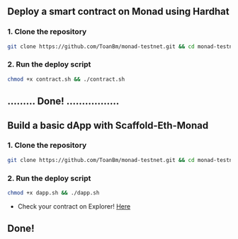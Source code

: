 ## Deploy a smart contract on Monad using Hardhat
### 1. Clone the repository
```Bash
git clone https://github.com/ToanBm/monad-testnet.git && cd monad-testnet
```
### 2. Run the deploy script
```bash
chmod +x contract.sh && ./contract.sh
```
## ......... Done! .................

## Build a basic dApp with Scaffold-Eth-Monad
### 1. Clone the repository
```Bash
git clone https://github.com/ToanBm/monad-testnet.git && cd monad-testnet
```
### 2. Run the deploy script
```bash
chmod +x dapp.sh && ./dapp.sh
```

- Check your contract on Explorer! [Here](https://monad-testnet.socialscan.io/)

## Done!

